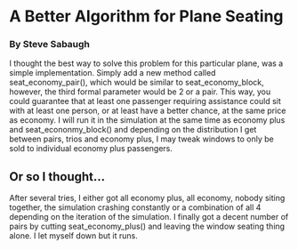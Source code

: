# A Better Algorithm for Plane Seating
### By Steve Sabaugh

I thought the best way to solve this problem for this particular plane, was a simple implementation. Simply add a new method called seat_economy_pair(), which would be similar to seat_economy_block, however, the third formal parameter would be 2 or a pair. This way, you could guarantee that at least one passenger requiring assistance could sit with at least one person, or at least have a better chance, at the same price as economy. I will run it in the simulation at the same time as economy plus and seat_econonmy_block() and depending on the distribution I get between pairs, trios and economy plus, I may tweak windows to only be sold to individual economy plus passengers.

## Or so I thought...

After several tries, I either got all economy plus, all economy, nobody siting together, the simulation crashing constantly or a combination of all 4 depending on the iteration of the simulation. I finally got a decent number of pairs by cutting seat_economy_plus() and leaving the window seating thing alone. I let myself down but it runs.
